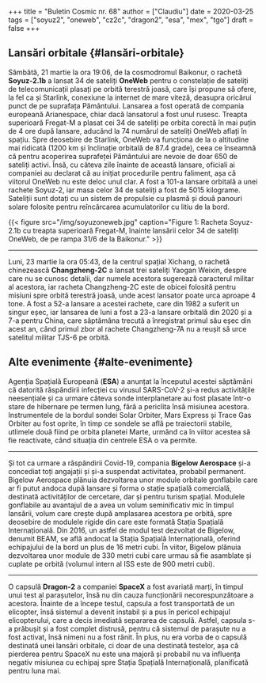 +++
title = "Buletin Cosmic nr. 68"
author = ["Claudiu"]
date = 2020-03-25
tags = ["soyuz2", "oneweb", "cz2c", "dragon2", "esa", "mex", "tgo"]
draft = false
+++

## Lansări orbitale {#lansări-orbitale}

Sâmbătă, 21 martie la ora 19:06, de la cosmodromul Baikonur, o rachetă **Soyuz-2.1b** a lansat 34 de sateliți **OneWeb** pentru o constelație de sateliți de telecomunicații plasați pe orbită terestră joasă, care își propune să ofere, la fel ca și Starlink, conexiune la internet de mare viteză, deasupra oricărui punct de pe suprafața Pământului. Lansarea a fost operată de compania europeană Arianespace, chiar dacă lansatorul a fost unul rusesc. Treapta superioară Fregat-M a plasat cei 34 de sateliți pe orbita corectă în mai puțin de 4 ore după lansare, aducând la 74 numărul de sateliți OneWeb aflați în spațiu. Spre deosebire de Starlink, OneWeb va funcționa de la o altitudine mai ridicată (1200 km și înclinație orbitală de 87.4 grade), ceea ce înseamnă că pentru acoperirea suprafeței Pământului are nevoie de doar 650 de sateliți activi. Însă, cu câteva zile înainte de această lansare, oficiali ai companiei au declarat că au inițiat procedurile pentru faliment, așa că viitorul OneWeb nu este deloc unul clar. A fost a 101-a lansare orbitală a unei rachete Soyuz-2, iar masa celor 34 de sateliți a fost de 5015 kilograme. Sateliții sunt dotați cu un sistem de propulsie cu plasmă și două panouri solare folosite pentru reîncărcarea acumulatorilor cu litiu de la bord.

{{< figure src="/img/soyuzoneweb.jpg" caption="Figure 1: Racheta Soyuz-2.1b cu treapta superioară Fregat-M, înainte lansării celor 34 de sateliți OneWeb, de pe rampa 31/6 de la Baikonur." >}}

---

Luni, 23 martie la ora 05:43, de la centrul spațial Xichang, o rachetă chinezească **Changzheng-2C** a lansat trei sateliți Yaogan Weixin, despre care nu se cunosc detalii, dar numele acestora sugerează caracterul militar al acestora, iar racheta Changzheng-2C este de obicei folosită pentru misiuni spre orbită terestră joasă, unde acest lansator poate urca aproape 4 tone. A fost a 52-a lansare a acestei rachete, care din 1982 a suferit un singur eșec, iar lansarea de luni a fost a 23-a lansare orbitală din 2020 și a 7-a pentru China, care săptămâna trecută a înregistrat primul său eșec din acest an, când primul zbor al rachete Changzheng-7A nu a reușit să urce satelitul militar TJS-6 pe orbită.


## Alte evenimente {#alte-evenimente}

Agenția Spațială Europeană (**ESA**)  a anunțat la începutul acestei săptămâni că datorită răspândirii infecției cu virusul SARS-CoV-2 și-a redus activitățile neesențiale și ca urmare câteva sonde interplanetare au fost plasate într-o stare de hibernare pe termen lung, fără a periclita însă misiunea acestora. Instrumentele de la bordul sondei Solar Orbiter, Mars Express și Trace Gas Orbiter au fost oprite, în timp ce sondele se află pe traiectorii stabile, utlimele două fiind pe orbita planetei Marte, urmând ca în viitor acestea să fie reactivate, când situația din centrele ESA o va permite.

---

Și tot ca urmare a răspândirii Covid-19, compania **Bigelow Aerospace** și-a concediat toți angajații și și-a suspendat activitatea, probabil permanent. Bigelow Aerospace plănuia dezvoltarea unor module orbitale gonflabile care ar fi putut andoca după lansare și forma o stație spațială comercială, destinată activităților de cercetare, dar și pentru turism spațial. Modulele gonflabile au avantajul de a avea un volum seminificativ mic în timpul lansării, volum care crește după amplasarea acestora pe orbită, spre deosebire de modulele rigide din care este formată Stația Spațială Internațională. Din 2016, un astfel de modul test dezvoltat de Bigelow, denumit BEAM, se află andocat la Stația Spațială Internațională, oferind echipajului de la bord un plus de 16 metri cubi. În viitor, Bigelow plănuia dezvoltarea unor module de 330 metri cubi care urmau să fie asamblate și cuplate pe orbită (volumul intern al ISS este de 900 metri cubi).

---

O capsulă **Dragon-2** a companiei **SpaceX** a fost avariată marți, în timpul unui test al parașutelor, însă nu din cauza funcționării necorespunzătoare a acestora. Înainte de a începe testul, capsula a fost transportată de un elicopter, însă sistemul a devenit instabil și a pus în pericol echipajul elicopterului, care a decis imediată separarea de capsulă. Astfel, capsula s-a prăbușit și a fost complet distrusă, pentru că sistemul de parașute nu a fost activat, însă nimeni nu a fost rănit. În plus, nu era vorba de o capsulă destinată unei lansări orbitale, ci doar de una destinată testelor, așa că pierderea pentru SpaceX nu este una majoră și probabil nu va influența negativ misiunea cu echipaj spre Stația Spațială Internațională, planificată pentru luna mai.
